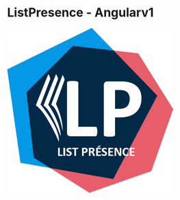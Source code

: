 # ListPresence - Angularv1

![logo listPresence](https://github.com/FathiLakhdhar/ListPresence-Angularv1/blob/master/LP/frontend/assets/img/logoLP.png)